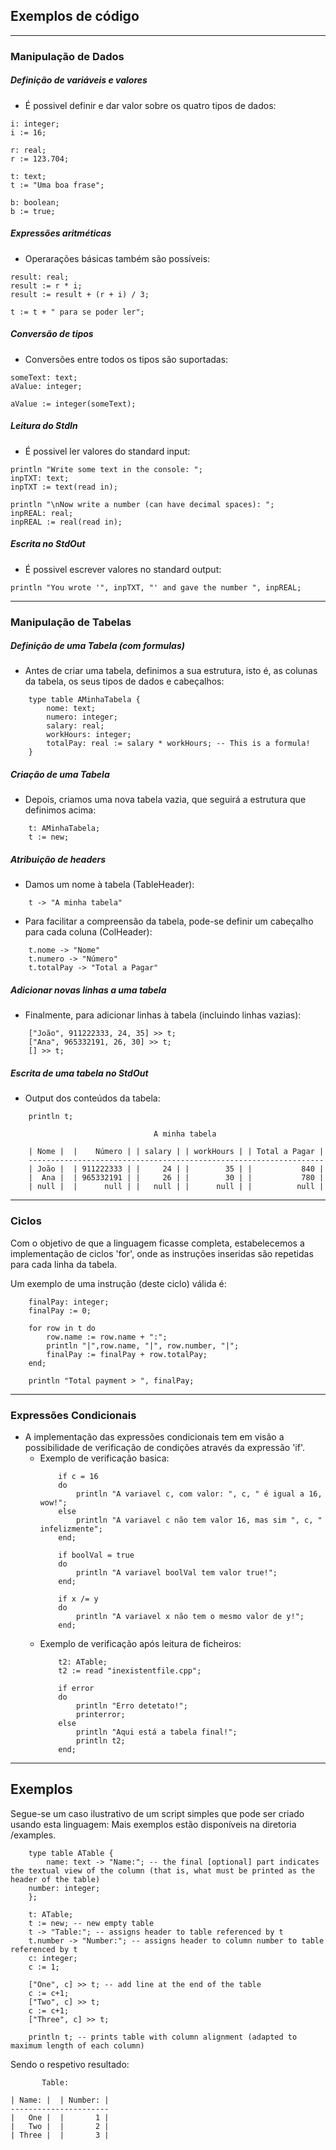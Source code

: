 ## Exemplos de código
---
### Manipulação de Dados

##### Definição de variáveis e valores
- É possivel definir e dar valor sobre os quatro tipos de dados:

```
i: integer;
i := 16;

r: real;
r := 123.704;

t: text;
t := "Uma boa frase";

b: boolean;
b := true;
```

##### Expressões aritméticas
- Operarações básicas também são possíveis:
```
result: real;
result := r * i;
result := result + (r + i) / 3;

t := t + " para se poder ler";
```

##### Conversão de tipos
- Conversões entre todos os tipos são suportadas:
```
someText: text;
aValue: integer;

aValue := integer(someText);
```

##### Leitura do StdIn
- É possivel ler valores do standard input:
```
println "Write some text in the console: ";
inpTXT: text;
inpTXT := text(read in);

println "\nNow write a number (can have decimal spaces): ";
inpREAL: real;
inpREAL := real(read in);
```

##### Escrita no StdOut
- É possivel escrever valores no standard output:
```
println "You wrote '", inpTXT, "' and gave the number ", inpREAL;
```
---
### Manipulação de Tabelas

##### Definição de uma Tabela (com formulas)
- Antes de criar uma tabela, definimos a sua estrutura, isto é, as colunas da tabela, os seus tipos de dados e cabeçalhos:
```
    type table AMinhaTabela {
        nome: text;
        numero: integer;
        salary: real;
        workHours: integer;
        totalPay: real := salary * workHours; -- This is a formula!
    }
```

##### Criação de uma Tabela
- Depois, criamos uma nova tabela vazia, que seguirá a estrutura que definimos acima:
```
    t: AMinhaTabela;
    t := new;
``` 

##### Atribuição de headers
- Damos um nome à tabela (TableHeader):
```
    t -> "A minha tabela"
```

- Para facilitar a compreensão da tabela, pode-se definir um cabeçalho para cada coluna (ColHeader):
```
    t.nome -> "Nome"
    t.numero -> "Número"
    t.totalPay -> "Total a Pagar"
```

##### Adicionar novas linhas a uma tabela
- Finalmente, para adicionar linhas à tabela (incluindo linhas vazias):
```
    ["João", 911222333, 24, 35] >> t;
    ["Ana", 965332191, 26, 30] >> t;
    [] >> t;
```

##### Escrita de uma tabela no StdOut
- Output dos conteúdos da tabela:
```
    println t;

                                A minha tabela

    | Nome |  |    Número | | salary | | workHours | | Total a Pagar | 
    ------------------------------------------------------------------
    | João |  | 911222333 | |     24 | |        35 | |           840 | 
    |  Ana |  | 965332191 | |     26 | |        30 | |           780 | 
    | null |  |      null | |   null | |      null | |          null | 
```
---
### Ciclos

Com o objetivo de que a linguagem ficasse completa, estabelecemos a implementação de ciclos 'for', onde as instruções inseridas são repetidas para cada linha da tabela.

Um exemplo de uma instrução (deste ciclo) válida é:

```
    finalPay: integer;
    finalPay := 0;

    for row in t do
        row.name := row.name + ":";
        println "|",row.name, "|", row.number, "|";
        finalPay := finalPay + row.totalPay;
    end;

    println "Total payment > ", finalPay;
```
---
### Expressões Condicionais
- A implementação das expressões condicionais tem em visão a possibilidade de verificação de condições através da expressão 'if'. 
    - Exemplo de verificação basica:
        ```
            if c = 16 
            do
                println "A variavel c, com valor: ", c, " é igual a 16, wow!"; 
            else 
                println "A variavel c não tem valor 16, mas sim ", c, " infelizmente";
            end;

        ```
        ```
            if boolVal = true 
            do
                println "A variavel boolVal tem valor true!"; 
            end;
        ```
        ```
            if x /= y 
            do
                println "A variavel x não tem o mesmo valor de y!"; 
            end;
        ```
    - Exemplo de verificação após leitura de ficheiros:
        ```
            t2: ATable;
            t2 := read "inexistentfile.cpp";

            if error 
            do 
                println "Erro detetato!"; 
                printerror;
            else 
                println "Aqui está a tabela final!";
                println t2; 
            end;
        ```
---
## Exemplos

Segue-se um caso ilustrativo de um script simples que pode ser criado usando esta linguagem:
Mais exemplos estão disponíveis na diretoria /examples.

```
    type table ATable {
        name: text -> "Name:"; -- the final [optional] part indicates the textual view of the column (that is, what must be printed as the header of the table)
    number: integer;
    };

    t: ATable;
    t := new; -- new empty table
    t -> "Table:"; -- assigns header to table referenced by t
    t.number -> "Number:"; -- assigns header to column number to table referenced by t
    c: integer;
    c := 1;

    ["One", c] >> t; -- add line at the end of the table
    c := c+1;
    ["Two", c] >> t;
    c := c+1;
    ["Three", c] >> t;

    println t; -- prints table with column alignment (adapted to maximum length of each column)
```
Sendo o respetivo resultado:

           Table:

    | Name: |  | Number: | 
    ----------------------
    |   One |  |       1 | 
    |   Two |  |       2 | 
    | Three |  |       3 | 
